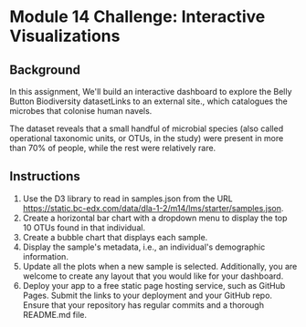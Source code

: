 # Module 14 Challenge: Interactive Visualizations

## Background

In this assignment, We'll build an interactive dashboard to explore the Belly Button Biodiversity datasetLinks to an external site., which catalogues the microbes that colonise human navels.

The dataset reveals that a small handful of microbial species (also called operational taxonomic units, or OTUs, in the study) were present in more than 70% of people, while the rest were relatively rare.

## Instructions

1. Use the D3 library to read in samples.json from the URL https://static.bc-edx.com/data/dla-1-2/m14/lms/starter/samples.json.
2. Create a horizontal bar chart with a dropdown menu to display the top 10 OTUs found in that individual.
3. Create a bubble chart that displays each sample.
4. Display the sample's metadata, i.e., an individual's demographic information.
5. Update all the plots when a new sample is selected. Additionally, you are welcome to create any layout that you would like for your dashboard.
6. Deploy your app to a free static page hosting service, such as GitHub Pages. Submit the links to your deployment and your GitHub repo. Ensure that your repository has regular commits and a thorough README.md file.